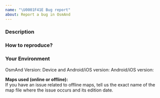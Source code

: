```yaml
---
name: "\U0001F41E Bug report"
about: Report a bug in OsmAnd
---
```


### Description


### How to reproduce?


### Your Environment
OsmAnd Version:
Device and Android/iOS version:
Android/iOS version:


**Maps used (online or offline):**   
If you have an issue related to offline maps, tell us the exact name of the map file where the issue occurs and its edition date.
